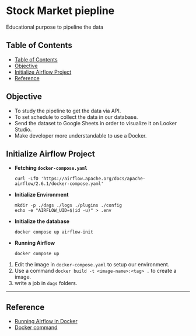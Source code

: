 <h1> Stock Market piepline </h1>

Educational purpose to pipeline the data

## Table of Contents
- [Table of Contents](#table-of-contents)
- [Objective](#objective)
- [Initialize Airflow Project](#initialize-airflow-project)
- [Reference](#reference)

## Objective
- To study the pipeline to get the data via API.
- To set schedule to collect the data in our database.
- Send the dataset to Google Sheets in order to visualize it on Looker Studio.
- Make developer more understandable to use a Docker.

## Initialize Airflow Project

- **Fetching `docker-compose.yaml`**
    ```
    curl -LfO 'https://airflow.apache.org/docs/apache-airflow/2.6.1/docker-compose.yaml'
    ```
- **Initialize Environment**
    ```ssh
    mkdir -p ./dags ./logs ./plugins ./config
    echo -e "AIRFLOW_UID=$(id -u)" > .env
    ```
- **Initialize the database**
    ```
    docker compose up airflow-init
    ```
- **Running Airflow**
    ```ssh
    docker compose up
    ```
1. Edit the image in `docker-compose.yaml` to setup our environment.
2. Use a command `docker build -t <image-name>:<tag> .` to create a image.
3. write a job in `dags` folders.

---


## Reference
- [Running Airflow in Docker](https://airflow.apache.org/docs/apache-airflow/stable/howto/docker-compose/index.html#special-case-adding-dependencies-via-requirements-txt-file)
- [Docker command](https://codenotary.com/blog/extremely-useful-docker-commands#:~:text=docker%20stop%20stops%20one%20or,q)